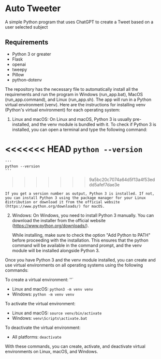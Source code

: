 # Auto Tweeter

A simple Python program that uses ChatGPT to create a Tweet based on a user selected subject

## Requirements
* Python 3 or greater
* Flask
* openai
* tweepy
* Pillow
* python-dotenv

The repository has the necessary file to automatically install all the requirements and run the program in Windows (run_app.bat), MacOS (run_app.command), and Linux (run_app.sh). The app will run in a Python virtual environment (venv). Here are the instructions for installing venv (Python's virtual environment) for each operating system:

1. Linux and macOS:
    On Linux and macOS, Python 3 is usually pre-installed, and the venv module is bundled with it. To check if Python 3 is installed, you can open a terminal and type the following command:

<<<<<<< HEAD
    ```
    python --version
    ```
=======
    '''
    python --version
    '''
>>>>>>> 9a5bc20c7074a64d5f13a4f53eddd5afef7dae3e
    
    If you get a version number as output, Python 3 is installed. If not, you can install Python 3 using the package manager for your Linux distribution or download it from the official website (https://www.python.org/downloads/) for macOS.
2. Windows:
    On Windows, you need to install Python 3 manually. You can download the installer from the official website (https://www.python.org/downloads/).

    While installing, make sure to check the option "Add Python to PATH" before proceeding with the installation. This ensures that the python command will be available in the command prompt, and the venv module will be installed alongside Python 3.

Once you have Python 3 and the venv module installed, you can create and use virtual environments on all operating systems using the following commands:

To create a virtual environment:
''`
* Linux and macOS: ```python3 -m venv venv```
* Windows: ``python -m venv venv``

To activate the virtual environment:

* Linux and macOS: ```source venv/bin/activate```
* Windows: ```venv\Scripts\activate.bat```

To deactivate the virtual environment:

* All platforms: ```deactivate```

With these commands, you can create, activate, and deactivate virtual environments on Linux, macOS, and Windows.
